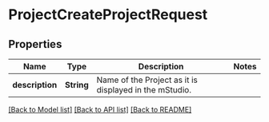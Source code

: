 # ProjectCreateProjectRequest

## Properties

Name | Type | Description | Notes
------------ | ------------- | ------------- | -------------
**description** | **String** | Name of the Project as it is displayed in the mStudio. | 

[[Back to Model list]](../README.md#documentation-for-models) [[Back to API list]](../README.md#documentation-for-api-endpoints) [[Back to README]](../README.md)


